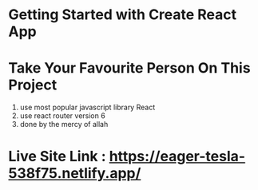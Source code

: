 # Getting Started with Create React App


# Take Your Favourite Person On This Project

1. use most popular javascript library React
2. use react router version 6 
3. done by the mercy of allah


 # Live Site Link : https://eager-tesla-538f75.netlify.app/